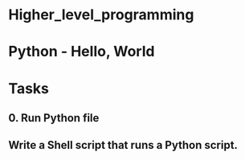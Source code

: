 # Higher_level_programming #
# Python - Hello, World #
# Tasks #
## 0. Run Python file ##

## Write a Shell script that runs a Python script. ##